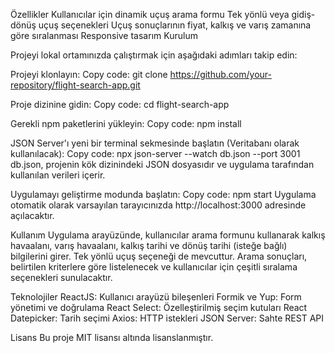 Özellikler
Kullanıcılar için dinamik uçuş arama formu
Tek yönlü veya gidiş-dönüş uçuş seçenekleri
Uçuş sonuçlarının fiyat, kalkış ve varış zamanına göre sıralanması
Responsive tasarım
Kurulum

Projeyi lokal ortamınızda çalıştırmak için aşağıdaki adımları takip edin:

Projeyi klonlayın:
Copy code:
git clone https://github.com/your-repository/flight-search-app.git

Proje dizinine gidin:
Copy code:
cd flight-search-app

Gerekli npm paketlerini yükleyin:
Copy code:
npm install

JSON Server'ı yeni bir terminal sekmesinde başlatın (Veritabanı olarak kullanılacak):
Copy code:
npx json-server --watch db.json --port 3001
db.json, projenin kök dizinindeki JSON dosyasıdır ve uygulama tarafından kullanılan verileri içerir.

Uygulamayı geliştirme modunda başlatın:
Copy code:
npm start
Uygulama otomatik olarak varsayılan tarayıcınızda http://localhost:3000 adresinde açılacaktır.

Kullanım
Uygulama arayüzünde, kullanıcılar arama formunu kullanarak kalkış havaalanı, varış havaalanı, kalkış tarihi ve dönüş tarihi (isteğe bağlı) bilgilerini girer. Tek yönlü uçuş seçeneği de mevcuttur. Arama sonuçları, belirtilen kriterlere göre listelenecek ve kullanıcılar için çeşitli sıralama seçenekleri sunulacaktır.

Teknolojiler
ReactJS: Kullanıcı arayüzü bileşenleri
Formik ve Yup: Form yönetimi ve doğrulama
React Select: Özelleştirilmiş seçim kutuları
React Datepicker: Tarih seçimi
Axios: HTTP istekleri
JSON Server: Sahte REST API

Lisans
Bu proje MIT lisansı altında lisanslanmıştır.
